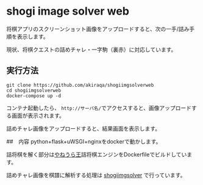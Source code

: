 # shogi image solver web

将棋アプリのスクリーンショット画像をアップロードすると、次の一手/詰み手順を表示します。

現状、将棋クエストの詰めチャレ・一字駒（裏赤）に対応しています。

## 実行方法

```
git clone https://github.com/akiraqa/shogiimgsolverweb
cd shogiimgsolverweb
docker-compose up -d
```

コンテナ起動したら、
`http://サーバ名/`でアクセスすると、画像アップロードする画面が表示されます。

詰めチャレ画像をアップロードすると、結果画面を表示します。

##　内容
python+flask+uWSGI+nginxをdockerで動かします。

詰将棋を解く部分は[やねうら王](https://github.com/yaneurao/YaneuraOu)詰将棋エンジンをDockerfileでビルドしています。

詰めチャレ画像を棋譜に解析する処理は
[shogiimgsolver](https://github.com/akiraqa/shogiimgsolver) で行っています。

